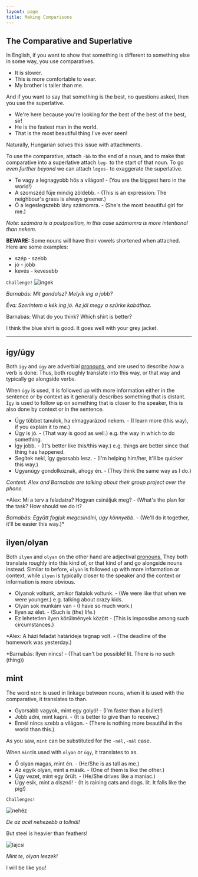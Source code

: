 ```yaml
---
layout: page
title: Making Comparisons
---
```


## The Comparative and Superlative

In English, if you want to show that something is different to something else in some way, you use comparatives.

* It is slower.
* This is more comfortable to wear.
* My brother is taller than me.

And if you want to say that something is the best, no questions asked, then you use the superlative.

* We're here because you're looking for the best of the best of the best, sir!
* He is the fastest man in the world.
* That is the most beautiful thing I've ever seen!

Naturally, Hungarian solves this issue with attachments.

To use the comparative, attach `-bb` to the end of a noun, and to make that comparative into a superlative attach `leg-` to the start of that noun. To go *even further beyond* we can attach `leges-` to exaggerate the superlative.

* Te vagy a legnagyobb hős a világon! - (You are the biggest hero in the world!)
* A szomszéd fűje mindig zöldebb. - (This is an expression: The neighbour's grass is always greener.)
* Ő a legeslegszebb lány számomra. - (She's the most beautiful girl for me.)

*Note: számára is a postposition, in this case számomra is more intentional than nekem.*

**BEWARE:** Some nouns will have their vowels shortened when attached. Here are some examples:

* szép - szebb
* jó - jobb
* kevés - kevesebb

`Challenge!`
![ingek](https://magyartanulas.github.io/public/együtt.png)

*Barnabás: Mit gondolsz? Melyik ing a jobb?*

*Éva: Szerintem a kék ing jó. Az jól megy a szürke kabáthoz.*

<span class="spoiler">Barnabás: What do you think? Which shirt is better?</span>

<span class="spoiler">I think the blue shirt is good. It goes well with your grey jacket.</span>

---

## így/úgy


Both `így` and `úgy` are adverbial [pronouns](https://magyartanulas.github.io/pronouns), and are used to describe *how* a verb is done. Thus, both roughly translate into this way, or that way and typically go alongside verbs.

When `úgy` is used, it is followed up with more information either in the sentence or by context as it generally describes something that is distant. `Így` is used to follow up on something that is closer to the speaker, this is also done by context or in the sentence.

* Úgy többet tanulok, ha elmagyarázod nekem. - (I learn more (this way), if you explain it to me.)
* Úgy is jó. - (That way is good as well.) e.g. the way in which to do something.
* Így jobb. - (It's better like this/this way.) e.g. things are better since that thing has happened.
* Segítek neki, így gyorsabb lesz. - (I'm helping him/her, it'll be quicker this way.)
* Ugyanúgy gondolkoznak, ahogy én. - (They think the same way as I do.)

*Context: Alex and Barnabás are talking about their group project over the phone.*

*Alex: Mi a terv a feladatra? Hogyan csináljuk meg? - (What's the plan for the task? How should we do it?

*Barnabás: Együtt fogjuk megcsinálni, úgy könnyebb.* - (We'll do it together, it'll be easier this way.)*

## ilyen/olyan

Both `ilyen` and `olyan` on the other hand are adjectival [pronouns.](https://magyartanulas.github.io/pronouns) They both translate roughly into this kind of, or that kind of and go alongside nouns instead. Similar to before, `olyan` is followed up with more information or context, while `ilyen` is typically closer to the speaker and the context or information is more obvious.

* Olyanok voltunk, amikor fiatalok voltunk. - (We were like that when we were younger.) e.g. talking about crazy kids.
* Olyan sok munkám van - (I have so much work.)
* Ilyen az élet. - (Such is (the) life.) 
* Ez lehetetlen ilyen körülmények között - (This is impossibe among such circumstances.)

*Alex: A házi feladat határideje tegnap volt. - (The deadline of the homework was yesterday.)

*Barnabás: Ilyen nincs! - (That can't be possible! lit. There is no such (thing))

## mint

The word `mint` is used in linkage between nouns, when it is used with the comparative, it translates to than.

* Gyorsabb vagyok, mint egy golyó! - (I'm faster than a bullet!)
* Jobb adni, mint kapni. - (It is better to give than to receive.)
* Ennél nincs szebb a világon. - (There is nothing more beautiful in the world than this.)

As you saw, `mint` can be substituted for the `-nél,-nál` case.

When `mint`is used with `olyan` or `úgy`, it translates to as.

* Ő olyan magas, mint én. - (He/She is as tall as me.)
* Az egyik olyan, mint a másik. - (One of them is like the other.)
* Úgy vezet, mint egy őrült. - (He/She drives like a maniac.)
* Úgy esik, mint a disznó! - (It is raining cats and dogs. lit. It falls like the pig!) 

`Challenges!`

![nehéz](https://magyartanulas.github.io/public/nehéz.jpg)

*De az acél nehezebb a tollnál!*

<span class="spoiler">But steel is heavier than feathers!</span>

![lajcsi](https://magyartanulas.github.io/public/lajcsi.png)

*Mint te, olyan leszek!*

<span class="spoiler">I will be like you!</span>
